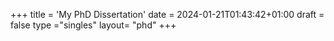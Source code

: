 +++
title = 'My PhD Dissertation'
date = 2024-01-21T01:43:42+01:00
draft = false
type ="singles"
layout= "phd"
+++
